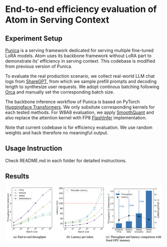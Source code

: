 # End-to-end efficiency evaluation of Atom in Serving Context
## Experiment Setup
[Punica](https://github.com/punica-ai/punica) is a serving framework dedicated for serving multiple fine-tuned LoRA models. Atom uses its backbone framework without LoRA part to demonstrate its' efficiency in serving context. This codebase is modified from previous version of Punica.

To evaluate the real production scenario, we collect real-world LLM chat logs from [ShareGPT](https://huggingface.co/datasets/anon8231489123/ShareGPT_Vicuna_unfiltered/resolve/main/ShareGPT_V3_unfiltered_cleaned_split.json), from which we sample prefill prompts and decoding length to synthesize user requests. We adopt continous batching following [Orca](https://www.usenix.org/conference/osdi22/presentation/yu) and manually set the corresponding batch size.

The backbone inference workflow of Punica is based on PyTorch [Huggingface Transformers](https://github.com/huggingface/transformers/blob/main/src/transformers/models/llama/modeling_llama.py). We only subsitute corresponding kernels for each tested methods. For W8A8 evaluation, we apply [SmoothQuant](https://github.com/mit-han-lab/smoothquant) and also replace the attention kernel with FP8 [FlashInfer](https://github.com/flashinfer-ai/flashinfer) implementation.

Note that current codebase is for efficiency evaluation. We use random weights and hack therefore no meaningful output.
## Usage Instruction
Check README.md in each folder for detailed instructions.
## Results
![e2e](figures/atom_e2e_eval.png)
